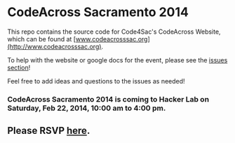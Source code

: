 CodeAcross Sacramento 2014
==========================


This repo contains the source code for Code4Sac's CodeAcross Website, which can be found at [www.codeacrosssac.org](http://www.codeacrosssac.org).

To help with the website or google docs for the event, please see the [issues section](https://github.com/code4sac/event-2014-codeacross/issues)!

Feel free to add ideas and questions to the issues as needed! 


### CodeAcross Sacramento 2014 is coming to Hacker Lab on Saturday, Feb 22, 2014, 10:00 am to 4:00 pm. 

Please RSVP [here](http://www.eventbrite.com/e/codeacross-sacramento-tickets-9721564461).
-----------------------------------------------------------------------------------------

